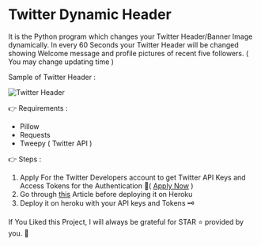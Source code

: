 # Twitter Dynamic Header

It is the Python program which changes your Twitter Header/Banner Image dynamically. In every 60 Seconds your Twitter Header will be changed showing Welcome message and profile pictures of recent five followers. ( You may change updating time )

Sample of Twitter Header :

![Twitter Header](https://github.com/adivaste/twitter_dynamic_header/blob/main/images/header.png?raw=true)

👉 Requirements :
  - Pillow
  - Requests 
  - Tweepy ( Twitter API )

👉 Steps :
  1. Apply For the Twitter Developers account to get Twitter API Keys and Access Tokens for the Authentication 🔐( <a href="https://developer.twitter.com/en/apply-for-access">Apply Now</a> )
  2. Go through <a href="https://stackoverflow.com/questions/29803645/403-error-with-tweepy/71951399#71951399">this</a> Article before deploying it on Heroku 
  3. Deploy it on heroku with your API keys and Tokens 🗝️

If You Liked this Project, I will always be grateful for STAR ⭐ provided by you. 🤗
